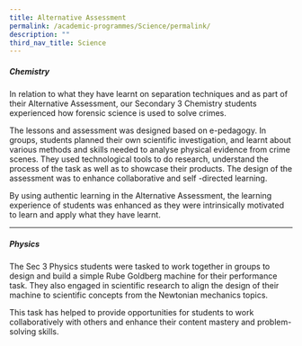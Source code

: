 ```yaml
---
title: Alternative Assessment
permalink: /academic-programmes/Science/permalink/
description: ""
third_nav_title: Science
---
```

##### Chemistry

In relation to what they have learnt on separation techniques and as part of their Alternative Assessment, our Secondary 3 Chemistry students experienced how forensic science is used to solve crimes. 

The lessons and assessment was designed based on e-pedagogy. In groups, students planned their own scientific investigation, and learnt about various methods and skills needed to analyse physical evidence from crime scenes. They used technological tools to do research, understand the process of the task as well as to showcase their products. The design of the assessment was to enhance collaborative and self -directed learning. 

By using authentic learning in the Alternative Assessment, the learning experience of students was enhanced as they were intrinsically motivated to learn and apply what they have learnt.

<hr>

##### Physics

<p>The Sec 3 Physics students were tasked to work together in groups to design and build a simple Rube Goldberg machine for their performance task. They also engaged in scientific research to align the design of their machine to scientific concepts from the Newtonian mechanics topics.</p>

<p>This task has helped to provide opportunities for students to work collaboratively with others and enhance their content mastery and problem-solving skills.</p>